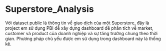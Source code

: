 # Superstore_Analysis
Với dataset public là thông tin về giao dịch của một Superstore, đây là project em sử dụng PBI để xây dựng dashboard để phân tích về market, customer và product của doanh nghiệp và sự tăng trưởng chung theo thời gian. Phương pháp chủ yếu được em sử dụng trong dashboard này là thống kê.
